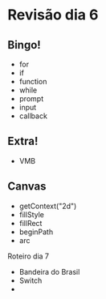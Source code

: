 # Revisão dia 6

## Bingo!
- for
- if
- function
- while
- prompt
- input
- callback

## Extra!
- VMB

## Canvas
- getContext("2d")
- fillStyle
- fillRect
- beginPath
- arc

Roteiro dia 7
- Bandeira do Brasil
- Switch
- 